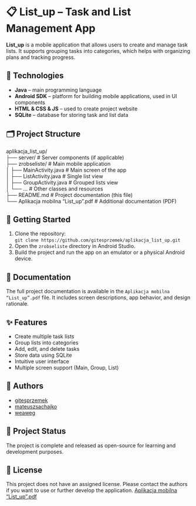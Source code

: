 # 📋 List_up – Task and List Management App
**List_up** is a mobile application that allows users to create and manage task lists. It supports grouping tasks into categories, which helps with organizing plans and tracking progress.
## 🧰 Technologies
- **Java** – main programming language
- **Android SDK** – platform for building mobile applications, used in UI components
- **HTML & CSS & JS** – used to create project website
- **SQLite** – database for storing task and list data
## 🗂️ Project Structure
aplikacja_list_up/  
├── server/                         # Server components (if applicable)  
├── zrobseliste/                    # Main mobile application  
│   ├── MainActivity.java           # Main screen of the app  
│   ├── ListActivity.java           # Single list view  
│   ├── GroupActivity.java          # Grouped lists view  
│   └── ...                         # Other classes and resources  
├── README.md                       # Project documentation (this file)  
└── Aplikacja mobilna “List_up”.pdf # Additional documentation (PDF)
## 🚀 Getting Started
1. Clone the repository:  
   `git clone https://github.com/gitesprzemek/aplikacja_list_up.git`  
2. Open the `zrobseliste` directory in Android Studio.  
3. Build the project and run the app on an emulator or a physical Android device.
## 📄 Documentation
The full project documentation is available in the `Aplikacja mobilna “List_up”.pdf` file. It includes screen descriptions, app behavior, and design rationale.
## ✨ Features
- Create multiple task lists
- Group lists into categories
- Add, edit, and delete tasks
- Store data using SQLite
- Intuitive user interface
- Multiple screen support (Main, Group, List)
## 👥 Authors
- [gitesprzemek](https://github.com/gitesprzemek)
- [mateuszsachajko](https://github.com/mateuszsachajko)
- [weaweg](https://github.com/weaweg)
## 📌 Project Status
The project is complete and released as open-source for learning and development purposes.
## 📜 License
This project does not have an assigned license. Please contact the authors if you want to use or further develop the application.
[Aplikacja mobilna “List_up”.pdf](https://github.com/gitesprzemek/aplikacja_list_up/files/9228761/Aplikacja.mobilna.List_up.pdf)
